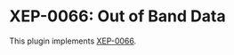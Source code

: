 # XEP-0066: Out of Band Data

This plugin implements [XEP-0066](http://xmpp.org/extensions/xep-0066.html).
